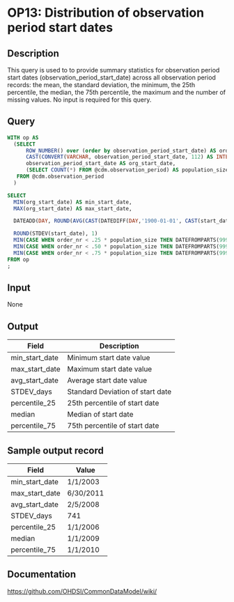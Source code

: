 <!---
Group:observation period
Name:OP13 Distribution of observation period start dates
Author:Patrick Ryan
CDM Version: 5.0
-->

# OP13: Distribution of observation period start dates

## Description
This query is used to to provide summary statistics for observation period start dates (observation_period_start_date) across all observation period records: the mean, the standard deviation, the minimum, the 25th percentile, the median, the 75th percentile, the maximum and the number of missing values. No input is required for this query.

## Query
```sql
WITH op AS
  (SELECT
      ROW_NUMBER() over (order by observation_period_start_date) AS order_nr,
      CAST(CONVERT(VARCHAR, observation_period_start_date, 112) AS INTEGER) AS start_date,
      observation_period_start_date AS org_start_date,
      (SELECT COUNT(*) FROM @cdm.observation_period) AS population_size
   FROM @cdm.observation_period
  )

SELECT
  MIN(org_start_date) AS min_start_date,
  MAX(org_start_date) AS max_start_date,

  DATEADD(DAY, ROUND(AVG(CAST(DATEDIFF(DAY,'1900-01-01', CAST(start_date AS VARCHAR) ) AS BIGINT)), 0), '1900-01-01') AS avg_start_date,

  ROUND(STDEV(start_date), 1)                                             AS STDEV_days,
  MIN(CASE WHEN order_nr < .25 * population_size THEN DATEFROMPARTS(9999,12,31) ELSE org_start_date END) AS percentile_25,
  MIN(CASE WHEN order_nr < .50 * population_size THEN DATEFROMPARTS(9999,12,31) ELSE org_start_date END) AS median,
  MIN(CASE WHEN order_nr < .75 * population_size THEN DATEFROMPARTS(9999,12,31) ELSE org_start_date END) AS percentile_75
FROM op
;
```

## Input

None

## Output

| Field |  Description |
| --- | --- |
|  min_start_date |  Minimum start date value |
|  max_start_date |  Maximum start date value |
|  avg_start_date |  Average start date value |
|  STDEV_days |  Standard Deviation of start date |
|  percentile_25 |  25th percentile of start date |
|  median |  Median of start date |
|  percentile_75 |  75th percentile of start date |

## Sample output record

|  Field |  Value |
| --- | --- |
|  min_start_date |  1/1/2003 |
|  max_start_date |  6/30/2011 |
|  avg_start_date |  2/5/2008 |
|  STDEV_days |  741 |
|  percentile_25 |  1/1/2006 |
|  median |  1/1/2009 |
|  percentile_75 |  1/1/2010 |

## Documentation
https://github.com/OHDSI/CommonDataModel/wiki/
